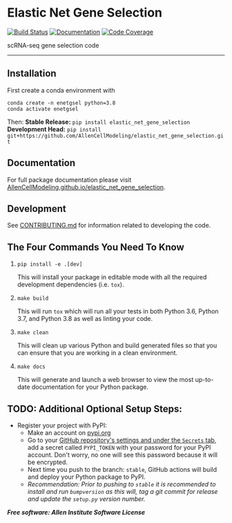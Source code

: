 # Elastic Net Gene Selection

[![Build Status](https://github.com/AllenCellModeling/elastic_net_gene_selection/workflows/Build%20Master/badge.svg)](https://github.com/AllenCellModeling/elastic_net_gene_selection/actions)
[![Documentation](https://github.com/AllenCellModeling/elastic_net_gene_selection/workflows/Documentation/badge.svg)](https://AllenCellModeling.github.io/elastic_net_gene_selection)
[![Code Coverage](https://codecov.io/gh/AllenCellModeling/elastic_net_gene_selection/branch/master/graph/badge.svg)](https://codecov.io/gh/AllenCellModeling/elastic_net_gene_selection)

scRNA-seq gene selection code

---

## Installation

First create a conda environment with
```
conda create -n enetgsel python=3.8
conda activate enetgsel
```

Then:
**Stable Release:** `pip install elastic_net_gene_selection`<br>
**Development Head:** `pip install git+https://github.com/AllenCellModeling/elastic_net_gene_selection.git`

## Documentation
For full package documentation please visit [AllenCellModeling.github.io/elastic_net_gene_selection](https://AllenCellModeling.github.io/elastic_net_gene_selection).

## Development
See [CONTRIBUTING.md](CONTRIBUTING.md) for information related to developing the code.

## The Four Commands You Need To Know
1. `pip install -e .[dev]`

    This will install your package in editable mode with all the required development
    dependencies (i.e. `tox`).

2. `make build`

    This will run `tox` which will run all your tests in both Python 3.6, Python 3.7,
    and Python 3.8 as well as linting your code.

3. `make clean`

    This will clean up various Python and build generated files so that you can ensure
    that you are working in a clean environment.

4. `make docs`

    This will generate and launch a web browser to view the most up-to-date
    documentation for your Python package.


## TODO: Additional Optional Setup Steps:

* Register your project with PyPI:
  * Make an account on [pypi.org](https://pypi.org)
  * Go to your [GitHub repository's settings and under the `Secrets` tab](https://github.com/AllenCellModeling/elastic_net_gene_selection/settings/secrets),
  add a secret called `PYPI_TOKEN` with your password for your PyPI account.
  Don't worry, no one will see this password because it will be encrypted.
  * Next time you push to the branch: `stable`, GitHub actions will build and deploy
  your Python package to PyPI.
  * _Recommendation: Prior to pushing to `stable` it is recommended to install and run
  `bumpversion` as this will,
  tag a git commit for release and update the `setup.py` version number._

***Free software: Allen Institute Software License***


